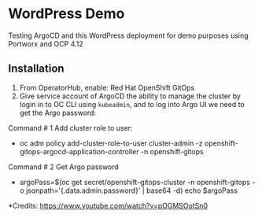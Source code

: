 # WordPress Demo
Testing ArgoCD and this WordPress deployment for demo purposes using Portworx and OCP 4.12

## Installation

1. From OperatorHub, enable: Red Hat OpenShift GitOps
2. Give service account of ArgoCD the ability to manage the cluster by login in to OC CLI using `kubeadmin`, and to log into Argo UI we need to get the Argo password:

Command # 1 Add cluster role to user:
- oc adm policy add-cluster-role-to-user cluster-admin -z openshift-gitops-argocd-application-controller -n openshift-gitops

Command # 2 Get Argo password
- argoPass=$(oc get secret/openshift-gitops-cluster -n openshift-gitops -o jsonpath='{.data.admin\.password}' | base64 -d)
  echo $argoPass

*Credits: https://www.youtube.com/watch?v=pOGMSOotSn0
